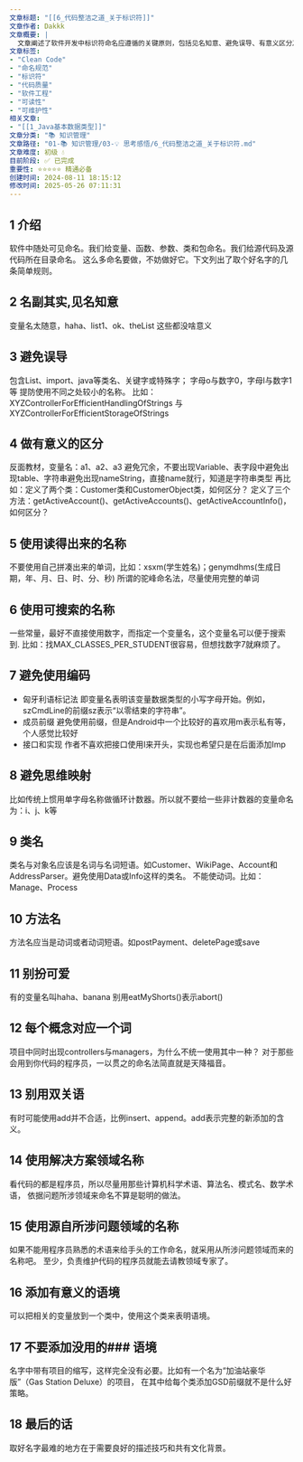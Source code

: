 ```yaml
---
文章标题: "[[6_代码整洁之道_关于标识符]]" 
文章作者: Dakkk
文章概要: |
  文章阐述了软件开发中标识符命名应遵循的关键原则，包括见名知意、避免误导、有意义区分及可读性、可搜索性。强调采用统一且符合语境的命名规范，如类名用名词、方法名用动词，以提升代码可读性、可维护性和协作效率。
文章标签:
- "Clean Code"
- "命名规范"
- "标识符"
- "代码质量"
- "软件工程"
- "可读性"
- "可维护性"
相关文章:
- "[[1_Java基本数据类型]]"
文章分类: "📚 知识管理"
文章路径: "01-📚 知识管理/03-💡 思考感悟/6_代码整洁之道_关于标识符.md"
文章难度: 初级 💧
目前阶段: ✅ 已完成
重要性: ⭐⭐⭐⭐⭐ 精通必备
创建时间: 2024-08-11 18:15:12
修改时间: 2025-05-26 07:11:31
---
```


## 1 介绍

软件中随处可见命名。我们给变量、函数、参数、类和包命名。我们给源代码及源代码所在目录命名。
这么多命名要做，不妨做好它。下文列出了取个好名字的几条简单规则。

## 2 名副其实,见名知意

 变量名太随意，haha、list1、ok、theList 这些都没啥意义

## 3 避免误导

包含List、import、java等类名、关键字或特殊字；
字母o与数字0，字母l与数字1等
提防使用不同之处较小的名称。
比如：XYZControllerForEfficientHandlingOfStrings
与XYZControllerForEfficientStorageOfStrings

## 4 做有意义的区分

反面教材，变量名：a1、a2、a3
避免冗余，不要出现Variable、表字段中避免出现table、字符串避免出现nameString，直接name就行，知道是字符串类型
再比如：定义了两个类：Customer类和CustomerObject类，如何区分？
定义了三个方法：getActiveAccount()、getActiveAccounts()、getActiveAccountInfo()，如何区分？

## 5 使用读得出来的名称

 不要使用自己拼凑出来的单词，比如：xsxm(学生姓名)；genymdhms(生成日期，年、月、日、时、分、秒)
 所谓的驼峰命名法，尽量使用完整的单词

## 6 使用可搜索的名称

 一些常量，最好不直接使用数字，而指定一个变量名，这个变量名可以便于搜索到.
 比如：找MAX_CLASSES_PER_STUDENT很容易，但想找数字7就麻烦了。

## 7 避免使用编码

- 匈牙利语标记法
	即变量名表明该变量数据类型的小写字母开始。例如，szCmdLine的前缀sz表示“以零结束的字符串”。
- 成员前缀
	避免使用前缀，但是Android中一个比较好的喜欢用m表示私有等，个人感觉比较好
- 接口和实现
	作者不喜欢把接口使用I来开头，实现也希望只是在后面添加Imp

## 8 避免思维映射

 比如传统上惯用单字母名称做循环计数器。所以就不要给一些非计数器的变量命名为：i、j、k等

## 9 类名

 类名与对象名应该是名词与名词短语。如Customer、WikiPage、Account和AddressParser。避免使用Data或Info这样的类名。
 不能使动词。比如：Manage、Process

## 10 方法名

 方法名应当是动词或者动词短语。如postPayment、deletePage或save

## 11 别扮可爱

 有的变量名叫haha、banana
 别用eatMyShorts()表示abort()

## 12 每个概念对应一个词

 项目中同时出现controllers与managers，为什么不统一使用其中一种？
 对于那些会用到你代码的程序员，一以贯之的命名法简直就是天降福音。

## 13 别用双关语

 有时可能使用add并不合适，比例insert、append。add表示完整的新添加的含义。     

## 14 使用解决方案领域名称

 看代码的都是程序员，所以尽量用那些计算机科学术语、算法名、模式名、数学术语，
 依据问题所涉领域来命名不算是聪明的做法。

## 15 使用源自所涉问题领域的名称

 如果不能用程序员熟悉的术语来给手头的工作命名，就采用从所涉问题领域而来的名称吧。
     至少，负责维护代码的程序员就能去请教领域专家了。

## 16 添加有意义的语境

 可以把相关的变量放到一个类中，使用这个类来表明语境。

## 17 不要添加没用的### 语境

 名字中带有项目的缩写，这样完全没有必要。比如有一个名为“加油站豪华版”（Gas Station Deluxe）的项目，
 在其中给每个类添加GSD前缀就不是什么好策略。

## 18 最后的话

 取好名字最难的地方在于需要良好的描述技巧和共有文化背景。